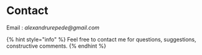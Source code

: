 # Contact

Email : _alexandrurepede@gmail.com_

{% hint style="info" %}
Feel free to contact me for questions, suggestions, constructive comments.
{% endhint %}

